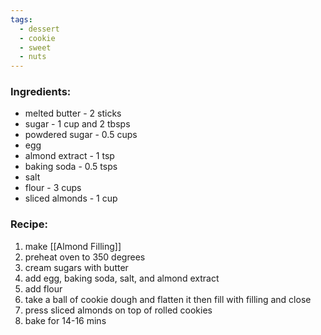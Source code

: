 ```yaml
---
tags:
  - dessert
  - cookie
  - sweet
  - nuts
---
```

### Ingredients:
- melted butter - 2 sticks
- sugar - 1 cup and 2 tbsps
- powdered sugar - 0.5 cups
- egg
- almond extract - 1 tsp
- baking soda - 0.5 tsps
- salt
- flour - 3 cups
- sliced almonds - 1 cup

### Recipe:
1. make [[Almond Filling]]
2. preheat oven to 350 degrees
3. cream sugars with butter
4. add egg, baking soda, salt, and almond extract
5. add flour
6. take a ball of cookie dough and flatten it then fill with filling and close
7. press sliced almonds on top of rolled cookies
8. bake for 14-16 mins